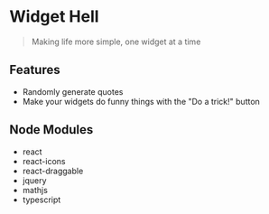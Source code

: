 # Widget Hell
> Making life more simple, one widget at a time

## Features
- Randomly generate quotes
- Make your widgets do funny things with the "Do a trick!" button

## Node Modules
- react
- react-icons
- react-draggable
- jquery
- mathjs
- typescript
